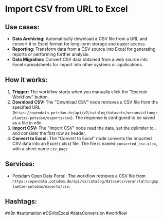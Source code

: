 # Import CSV from URL to Excel

## Use cases:

- **Data Archiving:** Automatically download a CSV file from a URL and convert it to Excel format for long-term storage and easier access.
- **Reporting:** Transform data from a CSV source into Excel for generating reports or performing further analysis.
- **Data Migration:** Convert CSV data obtained from a web source into Excel spreadsheets for import into other systems or applications.

## How it works:

1.  **Trigger:** The workflow starts when you manually click the "Execute Workflow" button.
2.  **Download CSV:** The "Download CSV" node retrieves a CSV file from the specified URL (`https://opendata.potsdam.de/api/v2/catalog/datasets/veranstaltungsplaetze-potsdam/exports/csv`). The response is configured to be saved as a file in n8n.
3.  **Import CSV:** The "Import CSV" node read the data, set the delimiter to `;` and consider the first row as header.
4.  **Convert to Excel:** The "Convert to Excel" node converts the imported CSV data into an Excel (.xlsx) file. The file is named `converted_csv.xlsx`, with a sheet name `csv_page`

## Services:

*   Potsdam Open Data Portal: The workflow retrieves a CSV file from `https://opendata.potsdam.de/api/v2/catalog/datasets/veranstaltungsplaetze-potsdam/exports/csv`.

## Hashtags:

#n8n #automation #CSVtoExcel #dataConversion #workflow
